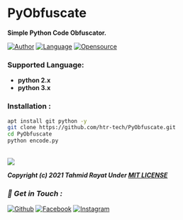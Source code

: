 # PyObfuscate
**Simple Python Code Obfuscator.**

[![Author](https://img.shields.io/badge/Author-HTR--TECH-blue)](https://github.com/htr-tech)
[![Language](https://img.shields.io/badge/Written%20in-python-blue)](#)
[![Opensource](https://img.shields.io/badge/Open%20Source-Yes-green)](#)

### Supported Language:
- **python 2.x**
- **python 3.x**

### Installation :

```bash
apt install git python -y
git clone https://github.com/htr-tech/PyObfuscate.git
cd PyObfuscate
python encode.py
```

<br><a href="#"><img src="https://i.ibb.co/sjk6qz3/enc.png"></a><br>

***Copyright (c) 2021 Tahmid Rayat Under [MIT LICENSE](https://github.com/htr-tech/PyObfuscate/blob/master/LICENSE#L1)***

### *📡 Get in Touch :*
[![Github](https://img.shields.io/badge/Github-525252?style=for-the-badge&logo=github)](https://github.com/htr-tech)
[![Facebook](https://img.shields.io/badge/Facebook-3b5998?style=for-the-badge&logo=facebook)](https://fb.com/tahmid.rayat.official)
[![Instagram](https://img.shields.io/badge/Instagram-8a3ab9?style=for-the-badge&logo=instagram)](https://www.instagram.com/tahmid.rayat)

